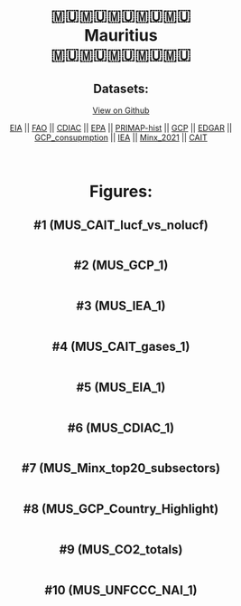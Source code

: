 
<center>
<h1 align="center">
🇲🇺🇲🇺🇲🇺🇲🇺🇲🇺
<br>
Mauritius
<br>
🇲🇺🇲🇺🇲🇺🇲🇺🇲🇺
</h1>
<h2>Datasets:</h2>
<p><a href="https://github.com/dquintani/GreenhouseData/tree/master/country_data/MUS_Mauritius/data">View on Github</a>
<br></p><p><a href="data/MUS_EIA.csv">EIA</a> || <a href="data/MUS_FAO.csv">FAO</a> || <a href="data/MUS_CDIAC.csv">CDIAC</a> || <a href="data/MUS_EPA.csv">EPA</a> || <a href="data/MUS_PRIMAP-hist.csv">PRIMAP-hist</a> || <a href="data/MUS_GCP.csv">GCP</a> || <a href="data/MUS_EDGAR.csv">EDGAR</a> || <a href="data/MUS_GCP_consupmption.csv">GCP_consupmption</a> || <a href="data/MUS_IEA.csv">IEA</a> || <a href="data/MUS_Minx_2021.csv">Minx_2021</a> || <a href="data/MUS_CAIT.csv">CAIT</a></p><p><br></p>
<h1>Figures:</h1><h2>#1 (MUS_CAIT_lucf_vs_nolucf)</h2>
<p><img alt="" src="figures/MUS_CAIT_lucf_vs_nolucf.png" /></p><h2>#2 (MUS_GCP_1)</h2>
<p><img alt="" src="figures/MUS_GCP_1.png" /></p><h2>#3 (MUS_IEA_1)</h2>
<p><img alt="" src="figures/MUS_IEA_1.png" /></p><h2>#4 (MUS_CAIT_gases_1)</h2>
<p><img alt="" src="figures/MUS_CAIT_gases_1.png" /></p><h2>#5 (MUS_EIA_1)</h2>
<p><img alt="" src="figures/MUS_EIA_1.png" /></p><h2>#6 (MUS_CDIAC_1)</h2>
<p><img alt="" src="figures/MUS_CDIAC_1.png" /></p><h2>#7 (MUS_Minx_top20_subsectors)</h2>
<p><img alt="" src="figures/MUS_Minx_top20_subsectors.png" /></p><h2>#8 (MUS_GCP_Country_Highlight)</h2>
<p><img alt="" src="figures/MUS_GCP_Country_Highlight.png" /></p><h2>#9 (MUS_CO2_totals)</h2>
<p><img alt="" src="figures/MUS_CO2_totals.png" /></p><h2>#10 (MUS_UNFCCC_NAI_1)</h2>
<p><img alt="" src="figures/MUS_UNFCCC_NAI_1.png" /></p>
